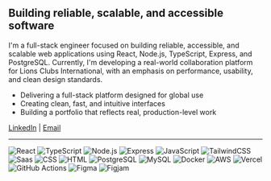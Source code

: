 ## Building reliable, scalable, and accessible software

I'm a full-stack engineer focused on building reliable, accessible, and scalable web applications using React, Node.js, TypeScript, Express, and PostgreSQL. Currently, I'm developing a real-world collaboration platform for Lions Clubs International, with an emphasis on performance, usability, and clean design standards.

- Delivering a full-stack platform designed for global use  
- Creating clean, fast, and intuitive interfaces  
- Building a portfolio that reflects real, production-level work

[LinkedIn](https://www.linkedin.com/in/ivanbravodev/) | [Email](mailto:ivanbravoprofessional@gmail.com)

---

<p align="left">
  <img src="https://img.shields.io/badge/React-20232A?style=for-the-badge&logo=react&logoColor=61DAFB" alt="React" />
  <img src="https://img.shields.io/badge/TypeScript-007ACC?style=for-the-badge&logo=typescript&logoColor=white" alt="TypeScript" />
  <img src="https://img.shields.io/badge/Node.js-339933?style=for-the-badge&logo=nodedotjs&logoColor=white" alt="Node.js" />
  <img src="https://img.shields.io/badge/Express-000000?style=for-the-badge&logo=express&logoColor=white" alt="Express" />
  <img src="https://img.shields.io/badge/JavaScript-efd81d?style=for-the-badge&logo=JavaScript&logoColor=white" alt="JavaScript" />
  <img src="https://img.shields.io/badge/TailwindCSS-06B6D4?style=for-the-badge&logo=tailwindcss&logoColor=white" alt="TailwindCSS" />
  <img src="https://img.shields.io/badge/Saas-c76897?style=for-the-badge&logo=saas&logoColor=white" alt="Saas" />
  <img src="https://img.shields.io/badge/CSS-39acdd?style=for-the-badge&logo=css&logoColor=white" alt="CSS" />
  <img src="https://img.shields.io/badge/HTML-f0672a?style=for-the-badge&logo=html5&logoColor=white" alt="HTML" />
  <img src="https://img.shields.io/badge/PostgreSQL-4169E1?style=for-the-badge&logo=postgresql&logoColor=white" alt="PostgreSQL" />
  <img src="https://img.shields.io/badge/MySQL-1a6997?style=for-the-badge&logo=mysql&logoColor=white" alt="MySQL" />
  <img src="https://img.shields.io/badge/Docker-2496ED?style=for-the-badge&logo=docker&logoColor=white" alt="Docker" />
  <img src="https://img.shields.io/badge/aws-1d242e?style=for-the-badge&logo=aws&logoColor=white" alt="AWS" />
  <img src="https://img.shields.io/badge/Vercel-000000?style=for-the-badge&logo=vercel&logoColor=white" alt="Vercel" />
  <img src="https://img.shields.io/badge/GitHub Actions-2088FF?style=for-the-badge&logo=github-actions&logoColor=white" alt="GitHub Actions" />
  <img src="https://img.shields.io/badge/Figma-ff082d?style=for-the-badge&logo=figma&logoColor=white" alt="Figma" />
  <img src="https://img.shields.io/badge/Figjam-9a4dff?style=for-the-badge&logo=figjam&logoColor=white" alt="Figjam" />
</p>

